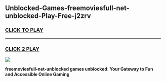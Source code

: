 
## Unblocked-Games-freemoviesfull-net-unblocked-Play-Free-j2zrv
<h3>
<a href="https://premium76.site?title=freemoviesfull-net-unblocked&ref=18A1">CLICK TO PLAY</a></h3>
<hr>

<h3>
<a href="https://premium76.site?title=freemoviesfull-net-unblocked&ref=18A1">CLICK 2 PLAY</a>
  
</h3>

<a href="https://premium76.site?title=freemoviesfull-net-unblocked&ref=18A1"><img src="https://clearcache.store/games.png"></a>


**freemoviesfull-net-unblocked games unblocked: Your Gateway to Fun and Accessible Online Gaming**
